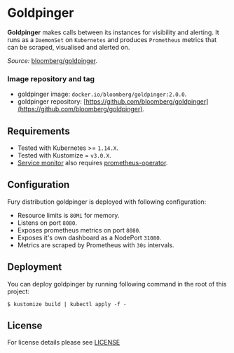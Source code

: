 # Goldpinger

**Goldpinger** makes calls between its instances for visibility and alerting. It runs as a `DaemonSet` on `Kubernetes`
and produces `Prometheus` metrics that can be scraped, visualised and alerted on.

*Source:* [bloomberg/goldpinger](https://github.com/bloomberg/goldpinger/tree/2.0.0).

### Image repository and tag

- goldpinger image: `docker.io/bloomberg/goldpinger:2.0.0`.
- goldpinger repository: [https://github.com/bloomberg/goldpinger](https://github.com/bloomberg/goldpinger).

## Requirements

- Tested with Kubernetes >= `1.14.X`.
- Tested with Kustomize = `v3.0.X`.
- [Service monitor](sm.yml) also requires [prometheus-operator](../prometheus-operator).

## Configuration

Fury distribution goldpinger is deployed with following configuration:
- Resource limits is `80Mi` for memory.
- Listens on port `8080`.
- Exposes prometheus metrics on port `8080`.
- Exposes it's own dashboard as a NodePort `31080`.
- Metrics are scraped by Prometheus with `30s` intervals.

## Deployment

You can deploy goldpinger by running following command in the root of this project:

```shell
$ kustomize build | kubectl apply -f -
```

## License

For license details please see [LICENSE](./../../LICENSE)
